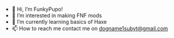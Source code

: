 - 👋 Hi, I’m FunkyPupo!
- 👀 I’m interested in making FNF mods
- 🌱 I’m currently learning basics of Haxe
- 📫 How to reach me contact me on dogname1subyt@gmail.com

<!---
Funkypupo/Funkypupo is a ✨ special ✨ repository because its `README.md` (this file) appears on your GitHub profile.
You can click the Preview link to take a look at your changes.
--->
